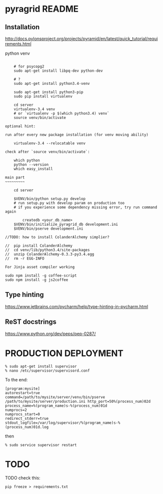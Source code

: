 pyragrid README
===============

Installation
------------

http://docs.pylonsproject.org/projects/pyramid/en/latest/quick_tutorial/requirements.html

python venv
~~~~~~~~~~~

    # for psycopg2
    sudo apt-get install libpq-dev python-dev

    # ?
    sudo apt-get install python3.4-venv

    sudo apt-get install python3-pip
    sudo pip install virtualenv

    cd server
    virtualenv-3.4 venv
    # or `virtualenv -p $(which python3.4) venv`
    source venv/bin/activate

optional hint:

run after every new package installation (for venv moving ability)

    virtualenv-3.4 --relocatable venv

check after `source venv/bin/activate`:

	which python
	python --version
	which easy_install

main part
~~~~~~~~~

	cd server

	$VENV/bin/python setup.py develop
	# run setup.py with develop param on production too
	# if you experience some dependency missing error, try run command again

        createdb <your_db_name>
	$VENV/bin/initialize_pyragrid_db development.ini
	$VENV/bin/pserve development.ini

//TODO: how to install ColanderAlchemy simplier?

//	pip install ColanderAlchemy
//	cd venv/lib/python3.4/site-packages
//	unzip ColanderAlchemy-0.3.3-py3.4.egg
//	rm -r EGG-INFO

For Jinja asset compiler working
~~~~~~~~~~~~~~~~~~~~~~~~~~~~~~~~

    sudo npm install -g coffee-script
    sudo npm install -g js2coffee


Type hinting
------------

https://www.jetbrains.com/pycharm/help/type-hinting-in-pycharm.html

ReST docstrings
---------------

https://www.python.org/dev/peps/pep-0287/

PRODUCTION DEPLOYMENT
=====================

    % sudo apt-get install supervisor
    % nano /etc/supervisor/supervisord.conf

To the end:

    [program:mysite]
    autorestart=true
    command=/path/to/mysite/server/venv/bin/pserve /path/to/mysite/server/production.ini http_port=50%(process_num)02d
    process_name=%(program_name)s-%(process_num)01d
    numprocs=2
    numprocs_start=0
    redirect_stderr=true
    stdout_logfile=/var/log/supervisor/%(program_name)s-%(process_num)01d.log

then

    % sudo service supervisor restart

TODO
====

TODO check this:

	pip freeze > requirements.txt
